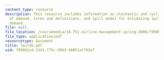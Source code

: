 ```yaml
---
content_type: resource
description: This resource includes information on stochastic and cyclical nature
  of demand, terms and definitions, and spill model for estimating spill and unconstrained
  demand.
file: null
file_location: /coursemedia/16-75j-airline-management-spring-2006/f990b2cd2141f75cd9b348051af762e7_lect4b.pdf
file_type: application/pdf
resourcetype: Document
title: lect4b.pdf
uid: f990b2cd-2141-f75c-d9b3-48051af762e7
---
```

